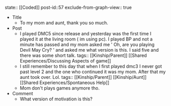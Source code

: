 state:: [[Coded]]
post-id::57
exclude-from-graph-view:: true

- Title
  - To my mom and aunt, thank you so much.
- Post
  - I played DMC5 since release and yesterday was the first time I played it at the living room ( im using pc). I played BP and not a minute has passed and my mom asked me ' Oh, are you playing Devil May Cry? ' and asked me what version is this. I said five and there was some short talk.
    tags:: [[Kinship/Parent]] [[Shared Experiences/Discussing Aspects of game]]
  - I still remember to this day that when I first played dmc3 I never got past level 2 and the one who continued it was my mom. After that my aunt took over. Lol.
    tags:: [[Kinship/Parent]] [[Kinship/Aunt]] [[Shared Experiences/Spontaneous Help]]
  - Mom don't plays games anymore tho.
- Comment
  - What version of motivation is this?
